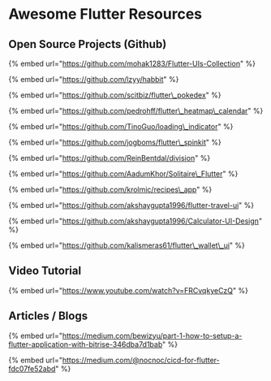 # Awesome Flutter Resources

## Open Source Projects \(Github\)

{% embed url="https://github.com/mohak1283/Flutter-UIs-Collection" %}

{% embed url="https://github.com/lzyy/habbit" %}

{% embed url="https://github.com/scitbiz/flutter\_pokedex" %}

{% embed url="https://github.com/pedrohff/flutter\_heatmap\_calendar" %}

{% embed url="https://github.com/TinoGuo/loading\_indicator" %}

{% embed url="https://github.com/jogboms/flutter\_spinkit" %}

{% embed url="https://github.com/ReinBentdal/division" %}

{% embed url="https://github.com/AadumKhor/Solitaire\_Flutter" %}

{% embed url="https://github.com/krolmic/recipes\_app" %}

{% embed url="https://github.com/akshaygupta1996/flutter-travel-ui" %}

{% embed url="https://github.com/akshaygupta1996/Calculator-UI-Design" %}

{% embed url="https://github.com/kalismeras61/flutter\_wallet\_ui" %}



## Video Tutorial

{% embed url="https://www.youtube.com/watch?v=FRCvqkyeCzQ" %}



## Articles / Blogs

{% embed url="https://medium.com/bewizyu/part-1-how-to-setup-a-flutter-application-with-bitrise-346dba7d1bab" %}

{% embed url="https://medium.com/@nocnoc/cicd-for-flutter-fdc07fe52abd" %}



